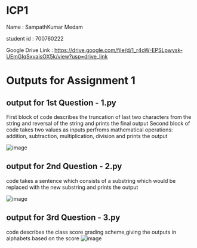 # ICP1
Name : SampathKumar Medam

student id : 700760222

Google Drive Link : https://drive.google.com/file/d/1_r4oW-EPSLpwysk-UEmGIqSxvaisOX5k/view?usp=drive_link

# Outputs for Assignment 1

## output for 1st Question - 1.py 
First block of code describes the truncation of last two characters from the string and reversal of the string and prints the final output 
Second block of code takes two values as inputs perfroms mathematical operations: addition, subtraction, multiplication, division and prints the output
   
![image](https://user-images.githubusercontent.com/122483816/212152693-2781fec1-ec2b-402a-a833-eb55190c1d72.png)

## output for 2nd Question - 2.py
code takes a sentence which consists of a substring which would be replaced with the new substring and prints the output

![image](https://user-images.githubusercontent.com/122483816/212153259-3b58a6c0-3523-4c77-ac0c-648dc41b3112.png)

## output for 3rd Question - 3.py
code describes the class score grading scheme,giving the outputs in alphabets based on the score
![image](https://user-images.githubusercontent.com/122483816/212153401-9b1c0c53-2549-49c5-8bef-983aac303d03.png)
